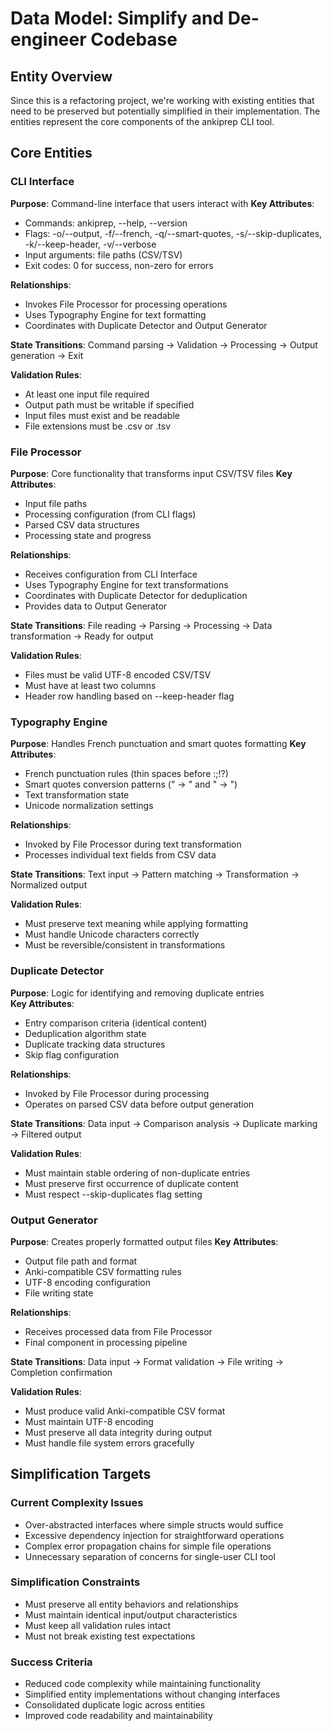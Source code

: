 # Data Model: Simplify and De-engineer Codebase

## Entity Overview

Since this is a refactoring project, we're working with existing entities that need to be preserved but potentially simplified in their implementation. The entities represent the core components of the ankiprep CLI tool.

## Core Entities

### CLI Interface
**Purpose**: Command-line interface that users interact with
**Key Attributes**:
- Commands: ankiprep, --help, --version
- Flags: -o/--output, -f/--french, -q/--smart-quotes, -s/--skip-duplicates, -k/--keep-header, -v/--verbose
- Input arguments: file paths (CSV/TSV)
- Exit codes: 0 for success, non-zero for errors

**Relationships**: 
- Invokes File Processor for processing operations
- Uses Typography Engine for text formatting
- Coordinates with Duplicate Detector and Output Generator

**State Transitions**: Command parsing → Validation → Processing → Output generation → Exit

**Validation Rules**:
- At least one input file required
- Output path must be writable if specified
- Input files must exist and be readable
- File extensions must be .csv or .tsv

### File Processor
**Purpose**: Core functionality that transforms input CSV/TSV files
**Key Attributes**:
- Input file paths
- Processing configuration (from CLI flags)
- Parsed CSV data structures
- Processing state and progress

**Relationships**: 
- Receives configuration from CLI Interface
- Uses Typography Engine for text transformations
- Coordinates with Duplicate Detector for deduplication
- Provides data to Output Generator

**State Transitions**: File reading → Parsing → Processing → Data transformation → Ready for output

**Validation Rules**:
- Files must be valid UTF-8 encoded CSV/TSV
- Must have at least two columns
- Header row handling based on --keep-header flag

### Typography Engine  
**Purpose**: Handles French punctuation and smart quotes formatting
**Key Attributes**:
- French punctuation rules (thin spaces before :;!?)
- Smart quotes conversion patterns (" → " and " → ")
- Text transformation state
- Unicode normalization settings

**Relationships**: 
- Invoked by File Processor during text transformation
- Processes individual text fields from CSV data

**State Transitions**: Text input → Pattern matching → Transformation → Normalized output

**Validation Rules**:
- Must preserve text meaning while applying formatting
- Must handle Unicode characters correctly
- Must be reversible/consistent in transformations

### Duplicate Detector
**Purpose**: Logic for identifying and removing duplicate entries  
**Key Attributes**:
- Entry comparison criteria (identical content)
- Deduplication algorithm state
- Duplicate tracking data structures
- Skip flag configuration

**Relationships**: 
- Invoked by File Processor during processing
- Operates on parsed CSV data before output generation

**State Transitions**: Data input → Comparison analysis → Duplicate marking → Filtered output

**Validation Rules**:
- Must maintain stable ordering of non-duplicate entries
- Must preserve first occurrence of duplicate content
- Must respect --skip-duplicates flag setting

### Output Generator
**Purpose**: Creates properly formatted output files
**Key Attributes**:
- Output file path and format
- Anki-compatible CSV formatting rules
- UTF-8 encoding configuration
- File writing state

**Relationships**: 
- Receives processed data from File Processor
- Final component in processing pipeline

**State Transitions**: Data input → Format validation → File writing → Completion confirmation

**Validation Rules**:
- Must produce valid Anki-compatible CSV format
- Must maintain UTF-8 encoding
- Must preserve all data integrity during output
- Must handle file system errors gracefully

## Simplification Targets

### Current Complexity Issues
- Over-abstracted interfaces where simple structs would suffice
- Excessive dependency injection for straightforward operations
- Complex error propagation chains for simple file operations
- Unnecessary separation of concerns for single-user CLI tool

### Simplification Constraints
- Must preserve all entity behaviors and relationships
- Must maintain identical input/output characteristics
- Must keep all validation rules intact
- Must not break existing test expectations

### Success Criteria
- Reduced code complexity while maintaining functionality
- Simplified entity implementations without changing interfaces
- Consolidated duplicate logic across entities
- Improved code readability and maintainability